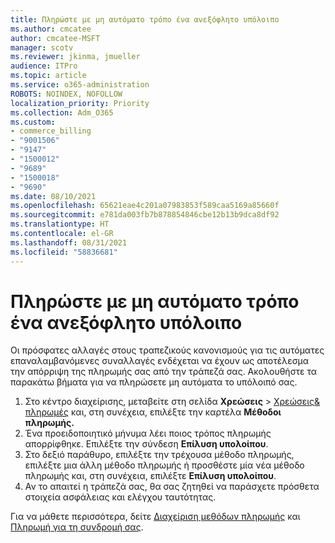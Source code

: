 ```yaml
---
title: Πληρώστε με μη αυτόματο τρόπο ένα ανεξόφλητο υπόλοιπο
ms.author: cmcatee
author: cmcatee-MSFT
manager: scotv
ms.reviewer: jkinma, jmueller
audience: ITPro
ms.topic: article
ms.service: o365-administration
ROBOTS: NOINDEX, NOFOLLOW
localization_priority: Priority
ms.collection: Adm_O365
ms.custom:
- commerce_billing
- "9001506"
- "9147"
- "1500012"
- "9689"
- "1500018"
- "9690"
ms.date: 08/10/2021
ms.openlocfilehash: 65621eae4c201a07983853f589caa5169a85660f
ms.sourcegitcommit: e781da003fb7b878854846cbe12b13b9dca8df92
ms.translationtype: HT
ms.contentlocale: el-GR
ms.lasthandoff: 08/31/2021
ms.locfileid: "58836681"
---
```

# <a name="manually-pay-an-outstanding-balance"></a>Πληρώστε με μη αυτόματο τρόπο ένα ανεξόφλητο υπόλοιπο

Οι πρόσφατες αλλαγές στους τραπεζικούς κανονισμούς για τις αυτόματες επαναλαμβανόμενες συναλλαγές ενδέχεται να έχουν ως αποτέλεσμα την απόρριψη της πληρωμής σας από την τράπεζά σας. Ακολουθήστε τα παρακάτω βήματα για να πληρώσετε μη αυτόματα το υπόλοιπό σας.

1. Στο κέντρο διαχείρισης, μεταβείτε στη σελίδα **Χρεώσεις** > [Χρεώσεις& πληρωμές](https://go.microsoft.com/fwlink/p/?linkid=2018806) και, στη συνέχεια, επιλέξτε την καρτέλα **Μέθοδοι πληρωμής.**
2. Ένα προειδοποιητικό μήνυμα λέει ποιος τρόπος πληρωμής απορρίφθηκε. Επιλέξτε την σύνδεση **Επίλυση υπολοίπου**.
3. Στο δεξιό παράθυρο, επιλέξτε την τρέχουσα μέθοδο πληρωμής, επιλέξτε μια άλλη μέθοδο πληρωμής ή προσθέστε μία νέα μέθοδο πληρωμής και, στη συνέχεια, επιλέξτε **Επίλυση υπολοίπου**.
4. Αν το απαιτεί η τράπεζά σας, θα σας ζητηθεί να παράσχετε πρόσθετα στοιχεία ασφάλειας και ελέγχου ταυτότητας.

Για να μάθετε περισσότερα, δείτε [Διαχείριση μεθόδων πληρωμής](https://docs.microsoft.com/microsoft-365/commerce/billing-and-payments/manage-payment-methods) και [Πληρωμή για τη συνδρομή σας](https://docs.microsoft.com/microsoft-365/commerce/billing-and-payments/pay-for-your-subscription).
